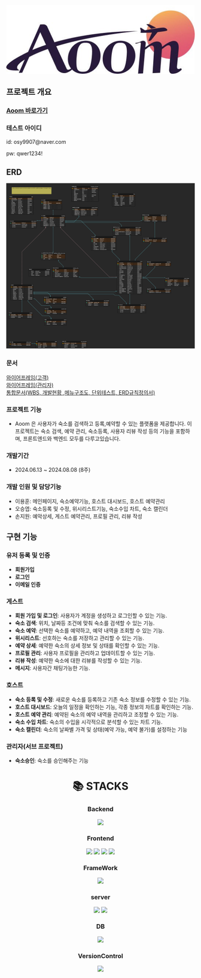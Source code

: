 
<p align="center">
	<img src="aoom/src/main/webapp/image/etc/aoomLogo.jpg" style="width:1000px;">
</p>

## 프로젝트 개요

### [Aoom 바로가기](http://43.202.86.218/main)

### 테스트 아이디
<p>id: osy9907@naver.com</p>
<p> pw: qwer1234!</p>

 

## ERD
<p align="center">
	<img src="aoom/src/main/resources/aoomErdCloud.png">
</p>

### 문서
[와이어프레임(고객)](https://ovenapp.io/view/aT7wfVswNnJ0sZJA6qYeriJOszRL4I06#zNzbt)
<br>
[와이어프레임(관리자)](https://ovenapp.io/view/2WQGfuBG3JuO56hESMFsE74WR3dc9eJj#MSVmA)
<br>
[통합문서(WBS,  개발현황 ,메뉴구조도, 단위테스트, ERD규칙정의서)](https://docs.google.com/spreadsheets/d/1maEQi0Upb-j2Q-uGQU8IBkkwCRk44afY/edit?pli=1&gid=1798041329#gid=1798041329)
### 프로젝트 기능
- Aoom 은 사용자가 숙소를 검색하고 등록,예약할 수 있는 플랫폼을 제공합니다. 이 프로젝트는 숙소 검색, 예약 관리, 숙소등록, 사용자 리뷰 작성 등의 기능을 포함하며, 프론트엔드와 백엔드 모두를 다루고있습니다.
### 개발기간
- 2024.06.13 ~ 2024.08.08 (8주)
### 개발 인원 및 담당기능
- 이용훈: 메인페이지, 숙소예약기능, 호스트 대시보드, 호스트 예약관리  
- 오승엽: 숙소등록 및 수정, 위시리스트기능, 숙소수입 차트, 숙소 캘린더
- 손지원: 예악상세, 게스트 예약관리, 프로필 관리, 리뷰 작성
## 구현 기능

### 유저 등록 및 인증 
- **회원가입**
- **로그인**
- **이메일 인증**

### 게스트
- **회원 가입 및 로그인**: 사용자가 계정을 생성하고 로그인할 수 있는 기능.
- **숙소 검색**: 위치, 날짜등 조건에 맞춰 숙소를 검색할 수 있는 기능.
- **숙소 예약**: 선택한 숙소를 예약하고, 예약 내역을 조회할 수 있는 기능.
- **위시리스트**: 선호하는 숙소를 저장하고 관리할 수 있는 기능.
- **예약 상세**: 예약한 숙소의 상세 정보 및 상태를 확인할 수 있는 기능.
- **프로필 관리**: 사용자 프로필을 관리하고 업데이트할 수 있는 기능.
- **리뷰 작성**: 예약한 숙소에 대한 리뷰를 작성할 수 있는 기능.
- **메시지**: 사용자간 채팅가능한 기능.

### 호스트
- **숙소 등록 및 수정**: 새로운 숙소를 등록하고 기존 숙소 정보를 수정할 수 있는 기능.
- **호스트 대시보드**:  오늘의 일정을 확인하는 기능, 각종 정보의 차트를 확인하는 기능.
- **호스트 예약 관리**: 예약된 숙소의 예약 내역을 관리하고 조정할 수 있는 기능.
- **숙소 수입 차트**: 숙소의 수입을 시각적으로 분석할 수 있는 차트 기능.
- **숙소 캘린더**: 숙소의 날짜별 가격 및 상태(예약 가능, 예약 불가)를 설정하는 기능

### 관리자(서브 프로젝트)
- **숙소승인**: 숙소를 승인해주는 기능
<div align=center><h1>📚 STACKS</h1></div>
<div align=center> 
  
  
  ### Backend
  <img src="https://img.shields.io/badge/Java 17-ED8B00?style=for-the-badge&logo=openjdk&logoColor=white">
  
  
  ### Frontend
  <img src="https://img.shields.io/badge/html-E34F26?style=for-the-badge&logo=html5&logoColor=white"> 
  <img src="https://img.shields.io/badge/css-1572B6?style=for-the-badge&logo=css3&logoColor=white"> 
  <img src="https://img.shields.io/badge/javascript-F7DF1E?style=for-the-badge&logo=javascript&logoColor=black"> 
  <img src="https://img.shields.io/badge/jquery-0769AD?style=for-the-badge&logo=jquery&logoColor=white">
  
  ### FrameWork
  
  <img src="https://img.shields.io/badge/spring Boot 3.2.7-6DB33F?style=for-the-badge&logo=spring&logoColor=black">   

  ### server
  <img src="https://img.shields.io/badge/AWS-232F3E?style=for-the-badge&logo=amazonwebservices&logoColor=white"/>
  <img src="https://img.shields.io/badge/apache tomcat 10.1-F8DC75?style=for-the-badge&logo=apachetomcat&logoColor=black">

  ### DB
  <img src="https://img.shields.io/badge/oracle 11g-F80000?style=for-the-badge&logo=oracle&logoColor=white"> 

  ### VersionControl
  <img src="https://img.shields.io/badge/github-181717?style=for-the-badge&logo=github&logoColor=white">
  <br>
</div>
